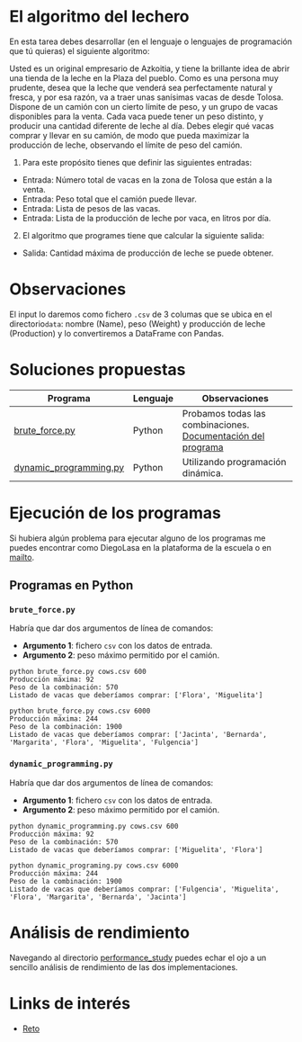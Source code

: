 # El algoritmo del lechero	

En esta tarea debes desarrollar (en el lenguaje o lenguajes de programación que tú quieras) el siguiente
algoritmo:

Usted es un original empresario de Azkoitia, y tiene la brillante idea de abrir una tienda de la leche en la
Plaza del pueblo. Como es una persona muy prudente, desea que la leche que venderá sea
perfectamente natural y fresca, y por esa razón, va a traer unas sanísimas vacas de desde Tolosa.
Dispone de un camión con un cierto límite de peso, y un grupo de vacas disponibles para la venta. Cada
vaca puede tener un peso distinto, y producir una cantidad diferente de leche al día.
Debes elegir qué vacas comprar y llevar en su camión, de modo que pueda maximizar la producción de
leche, observando el límite de peso del camión.

1. Para este propósito tienes que definir las siguientes entradas:

* Entrada: Número total de vacas en la zona de Tolosa que están a la venta.
* Entrada: Peso total que el camión puede llevar.
* Entrada: Lista de pesos de las vacas.
* Entrada: Lista de la producción de leche por vaca, en litros por día.

2. El algoritmo que programes tiene que calcular la siguiente salida:

* Salida: Cantidad máxima de producción de leche se puede obtener.

# Observaciones

El input lo daremos como fichero ``.csv`` de 3 columas que se ubica en el directorio``data``: nombre (Name), peso (Weight) y producción de leche (Production) y lo convertiremos a DataFrame con Pandas.

# Soluciones propuestas

| Programa                 | Lenguaje | Observaciones                                                                      |
|--------------------------|----------|------------------------------------------------------------------------------------|
| [brute_force.py](https://github.com/ethoreum/theegg_ai/blob/master/tarea_22/brute_force/brute_force.py)           | Python   | Probamos todas las combinaciones. [Documentación del programa](https://github.com/ethoreum/theegg_ai/blob/master/tarea_22/brute_force/brute_force.ipynb)                                                  |
| [dynamic_programming.py](https://github.com/ethoreum/theegg_ai/blob/master/tarea_22/dynamic_programming/dynamic_programming.py)   | Python   | Utilizando programación dinámica.                                                  |

# Ejecución de los programas

Si hubiera algún problema para ejecutar alguno de los programas me puedes encontrar como DiegoLasa en la plataforma de la escuela o en [mailto](mailto:dilasgoi@protonmail.com).

## Programas en Python

### ``brute_force.py``

Habría que dar dos argumentos de línea de comandos:

* **Argumento 1**: fichero ``csv`` con los datos de entrada.
* **Argumento 2**: peso máximo permitido por el camión.

```
python brute_force.py cows.csv 600
Producción máxima: 92
Peso de la combinación: 570
Listado de vacas que deberíamos comprar: ['Flora', 'Miguelita']
```

```
python brute_force.py cows.csv 6000
Producción máxima: 244
Peso de la combinación: 1900
Listado de vacas que deberíamos comprar: ['Jacinta', 'Bernarda', 'Margarita', 'Flora', 'Miguelita', 'Fulgencia']
```

### ``dynamic_programming.py``

Habría que dar dos argumentos de línea de comandos:

* **Argumento 1**: fichero ``csv`` con los datos de entrada.
* **Argumento 2**: peso máximo permitido por el camión.

```
python dynamic_programming.py cows.csv 600
Producción máxima: 92
Peso de la combinación: 570
Listado de vacas que deberíamos comprar: ['Miguelita', 'Flora']
```

```
python dynamic_programing.py cows.csv 6000
Producción máxima: 244
Peso de la combinación: 1900
Listado de vacas que deberíamos comprar: ['Fulgencia', 'Miguelita', 'Flora', 'Margarita', 'Bernarda', 'Jacinta']
```

# Análisis de rendimiento

Navegando al directorio [performance_study](https://github.com/ethoreum/theegg_ai/tree/master/tarea_22/performance_study) puedes echar el ojo a un sencillo análisis de rendimiento de las dos implementaciones.

# Links de interés

* [Reto](http://www.nachocabanes.com/retos/reto.php?n=07)
